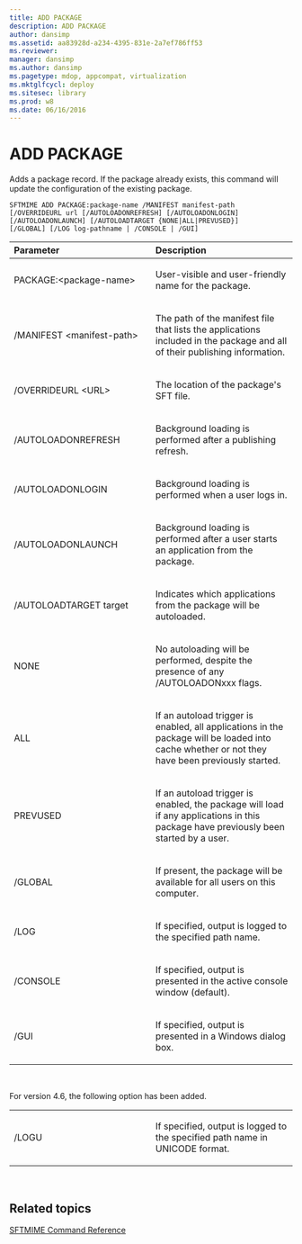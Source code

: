 ```yaml
---
title: ADD PACKAGE
description: ADD PACKAGE
author: dansimp
ms.assetid: aa83928d-a234-4395-831e-2a7ef786ff53
ms.reviewer: 
manager: dansimp
ms.author: dansimp
ms.pagetype: mdop, appcompat, virtualization
ms.mktglfcycl: deploy
ms.sitesec: library
ms.prod: w8
ms.date: 06/16/2016
---
```



# ADD PACKAGE


Adds a package record. If the package already exists, this command will update the configuration of the existing package.

`SFTMIME ADD PACKAGE:package-name /MANIFEST manifest-path                 [/OVERRIDEURL url [/AUTOLOADONREFRESH] [/AUTOLOADONLOGIN]                 [/AUTOLOADONLAUNCH] [/AUTOLOADTARGET {NONE|ALL|PREVUSED}]                 [/GLOBAL] [/LOG log-pathname | /CONSOLE | /GUI]`

<table>
<colgroup>
<col width="50%" />
<col width="50%" />
</colgroup>
<thead>
<tr class="header">
<th align="left">Parameter</th>
<th align="left">Description</th>
</tr>
</thead>
<tbody>
<tr class="odd">
<td align="left"><p>PACKAGE:&lt;package-name&gt;</p></td>
<td align="left"><p>User-visible and user-friendly name for the package.</p></td>
</tr>
<tr class="even">
<td align="left"><p>/MANIFEST &lt;manifest-path&gt;</p></td>
<td align="left"><p>The path of the manifest file that lists the applications included in the package and all of their publishing information.</p></td>
</tr>
<tr class="odd">
<td align="left"><p>/OVERRIDEURL &lt;URL&gt;</p></td>
<td align="left"><p>The location of the package's SFT file.</p></td>
</tr>
<tr class="even">
<td align="left"><p>/AUTOLOADONREFRESH</p></td>
<td align="left"><p>Background loading is performed after a publishing refresh.</p></td>
</tr>
<tr class="odd">
<td align="left"><p>/AUTOLOADONLOGIN</p></td>
<td align="left"><p>Background loading is performed when a user logs in.</p></td>
</tr>
<tr class="even">
<td align="left"><p>/AUTOLOADONLAUNCH</p></td>
<td align="left"><p>Background loading is performed after a user starts an application from the package.</p></td>
</tr>
<tr class="odd">
<td align="left"><p>/AUTOLOADTARGET target</p></td>
<td align="left"><p>Indicates which applications from the package will be autoloaded.</p></td>
</tr>
<tr class="even">
<td align="left"><p>NONE</p></td>
<td align="left"><p>No autoloading will be performed, despite the presence of any /AUTOLOADONxxx flags.</p></td>
</tr>
<tr class="odd">
<td align="left"><p>ALL</p></td>
<td align="left"><p>If an autoload trigger is enabled, all applications in the package will be loaded into cache whether or not they have been previously started.</p></td>
</tr>
<tr class="even">
<td align="left"><p>PREVUSED</p></td>
<td align="left"><p>If an autoload trigger is enabled, the package will load if any applications in this package have previously been started by a user.</p></td>
</tr>
<tr class="odd">
<td align="left"><p>/GLOBAL</p></td>
<td align="left"><p>If present, the package will be available for all users on this computer.</p></td>
</tr>
<tr class="even">
<td align="left"><p>/LOG</p></td>
<td align="left"><p>If specified, output is logged to the specified path name.</p></td>
</tr>
<tr class="odd">
<td align="left"><p>/CONSOLE</p></td>
<td align="left"><p>If specified, output is presented in the active console window (default).</p></td>
</tr>
<tr class="even">
<td align="left"><p>/GUI</p></td>
<td align="left"><p>If specified, output is presented in a Windows dialog box.</p></td>
</tr>
</tbody>
</table>

 

For version 4.6, the following option has been added.

<table>
<colgroup>
<col width="50%" />
<col width="50%" />
</colgroup>
<tbody>
<tr class="odd">
<td align="left"><p>/LOGU</p></td>
<td align="left"><p>If specified, output is logged to the specified path name in UNICODE format.</p></td>
</tr>
</tbody>
</table>

 

## Related topics


[SFTMIME Command Reference](sftmime--command-reference.md)

 

 





